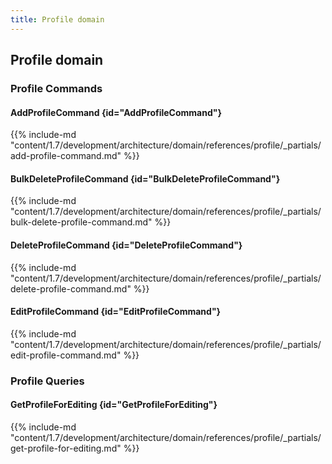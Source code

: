```yaml
---
title: Profile domain
---
```


## Profile domain

### Profile Commands

#### AddProfileCommand {id="AddProfileCommand"}

{{%  include-md "content/1.7/development/architecture/domain/references/profile/_partials/add-profile-command.md" %}}
#### BulkDeleteProfileCommand {id="BulkDeleteProfileCommand"}

{{%  include-md "content/1.7/development/architecture/domain/references/profile/_partials/bulk-delete-profile-command.md" %}}
#### DeleteProfileCommand {id="DeleteProfileCommand"}

{{%  include-md "content/1.7/development/architecture/domain/references/profile/_partials/delete-profile-command.md" %}}
#### EditProfileCommand {id="EditProfileCommand"}

{{%  include-md "content/1.7/development/architecture/domain/references/profile/_partials/edit-profile-command.md" %}}

### Profile Queries

#### GetProfileForEditing {id="GetProfileForEditing"}

{{%  include-md "content/1.7/development/architecture/domain/references/profile/_partials/get-profile-for-editing.md" %}}
